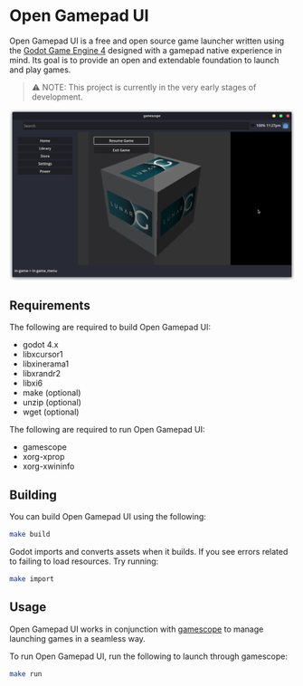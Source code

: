# Open Gamepad UI

Open Gamepad UI is a free and open source game launcher written using the
[Godot Game Engine 4](https://godotengine.org/) designed with a gamepad native
experience in mind. Its goal is to provide an open and extendable foundation
to launch and play games.

> :warning: NOTE: This project is currently in the very early stages of development.

![](docs/screenshot01.png)

## Requirements

The following are required to build Open Gamepad UI:

- godot 4.x
- libxcursor1
- libxinerama1
- libxrandr2
- libxi6
- make (optional)
- unzip (optional)
- wget (optional)

The following are required to run Open Gamepad UI:

- gamescope
- xorg-xprop
- xorg-xwininfo

## Building

You can build Open Gamepad UI using the following:

```bash
make build
```

Godot imports and converts assets when it builds. If you see
errors related to failing to load resources. Try running:

```bash
make import
```

## Usage

Open Gamepad UI works in conjunction with [gamescope](https://github.com/Plagman/gamescope/)
to manage launching games in a seamless way.

To run Open Gamepad UI, run the following to launch through gamescope:

```bash
make run
```
